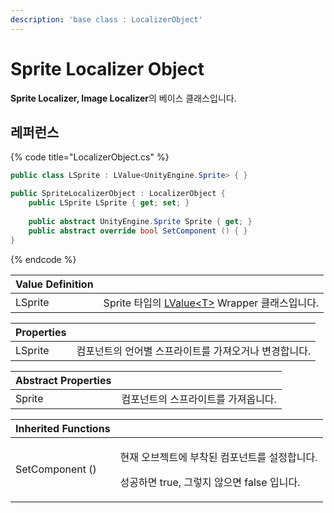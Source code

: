 ```yaml
---
description: 'base class : LocalizerObject'
---
```


# Sprite Localizer Object

**Sprite Localizer, Image Localizer**의 베이스 클래스입니다.

## 레퍼런스

{% code title="LocalizerObject.cs" %}
```csharp
public class LSprite : LValue<UnityEngine.Sprite> { }

public SpriteLocalizerObject : LocalizerObject {
    public LSprite LSprite { get; set; }
    
    public abstract UnityEngine.Sprite Sprite { get; }
    public abstract override bool SetComponent () { }
}
```
{% endcode %}

| Value Definition |                                                                         |
| ---------------- | ----------------------------------------------------------------------- |
| LSprite          | Sprite 타입의 [LValue\<T>](../../../lvalue/lvalue-type.md) Wrapper 클래스입니다. |

| **Properties** |                               |
| -------------- | ----------------------------- |
| LSprite        | 컴포넌트의 언어별 스프라이트를 가져오거나 변경합니다. |

| Abstract Properties |                     |
| ------------------- | ------------------- |
| Sprite              | 컴포넌트의 스프라이트를 가져옵니다. |

| Inherited Functions |                                                                       |
| ------------------- | --------------------------------------------------------------------- |
| SetComponent ()     | <p>현재 오브젝트에 부착된 컴포넌트를 설정합니다. </p><p>성공하면 true, 그렇지 않으면 false 입니다.</p> |

